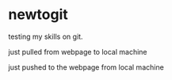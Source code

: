 # newtogit
testing my skills on git.

just pulled from webpage to local machine

just pushed to the webpage from local machine
